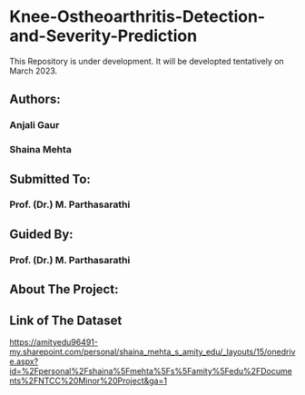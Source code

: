 # Knee-Ostheoarthritis-Detection-and-Severity-Prediction
This Repository is under development. It will be developted tentatively on March 2023.
## Authors:
### Anjali Gaur
### Shaina Mehta
## Submitted To:
### Prof. (Dr.) M. Parthasarathi
## Guided By:
### Prof. (Dr.) M. Parthasarathi
## About The Project:
## Link of The Dataset
https://amityedu96491-my.sharepoint.com/personal/shaina_mehta_s_amity_edu/_layouts/15/onedrive.aspx?id=%2Fpersonal%2Fshaina%5Fmehta%5Fs%5Famity%5Fedu%2FDocuments%2FNTCC%20Minor%20Project&ga=1

